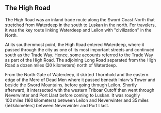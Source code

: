 ## The High Road

The High Road was an inland trade route along the Sword Coast North that stretched from Waterdeep in the south to Luskan in the north. For travelers, it was the key route linking Waterdeep and Leilon with "civilization" in the North.

At its southernmost point, the High Road entered Waterdeep, where it passed through the city as one of its most important streets and continued south as the Trade Way. Hence, some accounts referred to the Trade Way as part of the High Road. The adjoining Long Road separated from the High Road a dozen miles (20 kilometers) north of Waterdeep.

From the North Gate of Waterdeep, it skirted Thornhold and the eastern edge of the Mere of Dead Men where it passed beneath Iniarv's Tower and beside the Sword Mountains, before going through Leilon. Shortly afterward, it intersected with the western Triboar Cutoff then went through Neverwinter and Port Llast before coming to Luskan. It was roughly 100 miles (160 kilometers) between Leilon and Neverwinter and 35 miles (56 kilometers) between Neverwinter and Port Llast.
